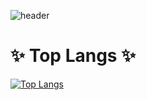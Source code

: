 ![header](https://capsule-render.vercel.app/api?type=wave&color=auto&height=300&section=header&text=Seo%20Git&fontSize=90)

# ✨ Top Langs ✨
[![Top Langs](https://github-readme-stats.vercel.app/api/top-langs/?username=JHSeo-git)](https://github.com/anuraghazra/github-readme-stats)

<!--
**JHSeo-git/JHSeo-git** is a ✨ _special_ ✨ repository because its `README.md` (this file) appears on your GitHub profile.

Here are some ideas to get you started:

- 🔭 I’m currently working on ...
- 🌱 I’m currently learning ...
- 👯 I’m looking to collaborate on ...
- 🤔 I’m looking for help with ...
- 💬 Ask me about ...
- 📫 How to reach me: ...
- 😄 Pronouns: ...
- ⚡ Fun fact: ...
-->
